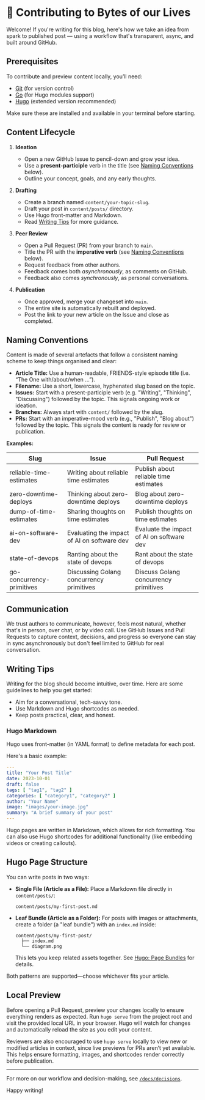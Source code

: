 # 📝 Contributing to Bytes of our Lives

Welcome! If you're writing for this blog, here's how we take an idea from spark to published post — using a workflow
that's transparent, async, and built around GitHub.

## Prerequisites

To contribute and preview content locally, you’ll need:

- [Git](https://git-scm.com/downloads) (for version control)
- [Go](https://go.dev/doc/install) (for Hugo modules support)
- [Hugo](https://gohugo.io/getting-started/installing/) (extended version recommended)

Make sure these are installed and available in your terminal before starting.

## Content Lifecycle

1. **Ideation**
    - Open a new GitHub Issue to pencil-down and grow your idea.
    - Use a **present-participle** verb in the title (see [Naming Conventions](#naming-conventions) below).
    - Outline your concept, goals, and any early thoughts.

2. **Drafting**
    - Create a branch named `content/your-topic-slug`.
    - Draft your post in `content/posts/` directory.
    - Use Hugo front-matter and Markdown.
    - Read [Writing Tips](#writing-tips) for more guidance.

3. **Peer Review**
    - Open a Pull Request (PR) from your branch to `main`.
    - Title the PR with the **imperative verb** (see [Naming Conventions](#naming-conventions) below).
    - Request feedback from other authors.
    - Feedback comes both _asynchronously_, as comments on GitHub.
    - Feedback also comes _synchronously_, as personal conversations.

4. **Publication**
    - Once approved, merge your changeset into `main`.
    - The entire site is automatically rebuilt and deployed.
    - Post the link to your new article on the Issue and close as completed.

## Naming Conventions

Content is made of several artefacts that follow a consistent naming scheme to keep things organised and clear:

- **Article Title:** Use a human-readable, FRIENDS-style episode title (i.e. “The One with/about/when ...”).
- **Filename:** Use a short, lowercase, hyphenated slug based on the topic.
- **Issues:** Start with a present-participle verb (e.g. "Writing", "Thinking", "Discussing") followed by the topic.
  This signals ongoing work or ideation.
- **Branches:** Always start with `content/` followed by the slug.
- **PRs:** Start with an imperative-mood verb (e.g., "Publish", "Blog about") followed by the topic.
  This signals the content is ready for review or publication.

**Examples:**

| Slug                      | Issue                                       | Pull Request                              |
|---------------------------|---------------------------------------------|-------------------------------------------|
| reliable-time-estimates   | Writing about reliable time estimates       | Publish about reliable time estimates     |
| zero-downtime-deploys     | Thinking about zero-downtime deploys        | Blog about zero-downtime deploys          |
| dump-of-time-estimates    | Sharing thoughts on time estimates          | Publish thoughts on time estimates        |
| ai-on-software-dev        | Evaluating the impact of AI on software dev | Evaluate the impact of AI on software dev |
| state-of-devops           | Ranting about the state of devops           | Rant about the state of devops            |
| go-concurrency-primitives | Discussing Golang concurrency primitives    | Discuss Golang concurrency primitives     |

## Communication

We trust authors to communicate, however, feels most natural, whether that's in person, over chat, or by video call. Use
GitHub Issues and Pull Requests to capture context, decisions, and progress so everyone can stay in sync asynchronously
but don't feel limited to GitHub for real conversation.

## Writing Tips

Writing for the blog should become intuitive, over time. Here are some guidelines to help you get started:

- Aim for a conversational, tech-savvy tone.
- Use Markdown and Hugo shortcodes as needed.
- Keep posts practical, clear, and honest.

### Hugo Markdown

Hugo uses front-matter (in YAML format) to define metadata for each post.

Here's a basic example:

```yaml
---
title: "Your Post Title"
date: 2023-10-01
draft: false
tags: [ "tag1", "tag2" ]
categories: [ "category1", "category2" ]
author: "Your Name"
image: "images/your-image.jpg"
summary: "A brief summary of your post"
---
```

Hugo pages are written in Markdown, which allows for rich formatting. You can also use Hugo shortcodes for additional
functionality (like embedding videos or creating callouts).

## Hugo Page Structure

You can write posts in two ways:

- **Single File (Article as a File):**
  Place a Markdown file directly in `content/posts/`:
  ```
  content/posts/my-first-post.md
  ```

- **Leaf Bundle (Article as a Folder):**
  For posts with images or attachments, create a folder (a "leaf bundle") with an `index.md` inside:
  ```
  content/posts/my-first-post/
    ├── index.md
    └── diagram.png
  ```
  This lets you keep related assets together.
  See [Hugo: Page Bundles](https://gohugo.io/content-management/page-bundles/) for details.

Both patterns are supported—choose whichever fits your article.

## Local Preview

Before opening a Pull Request, preview your changes locally to ensure everything renders as expected. Run `hugo serve`
from the project root and visit the provided local URL in your browser. Hugo will watch for changes and automatically
reload the site as you edit your content.

Reviewers are also encouraged to use `hugo serve` locally to view new or modified articles in context, since live
previews for PRs aren’t yet available. This helps ensure formatting, images, and shortcodes render correctly before
publication.

---

For more on our workflow and decision-making, see [`/docs/decisions`](./docs/decisions).

Happy writing!
